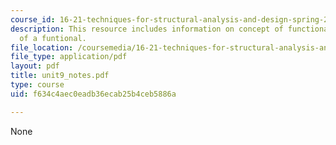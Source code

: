 ```yaml
---
course_id: 16-21-techniques-for-structural-analysis-and-design-spring-2005
description: This resource includes information on concept of functional, and extremum
  of a funtional.
file_location: /coursemedia/16-21-techniques-for-structural-analysis-and-design-spring-2005/f634c4aec0eadb36ecab25b4ceb5886a_unit9_notes.pdf
file_type: application/pdf
layout: pdf
title: unit9_notes.pdf
type: course
uid: f634c4aec0eadb36ecab25b4ceb5886a

---
```

None